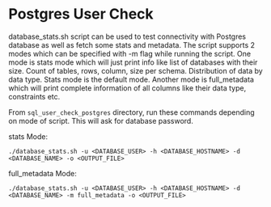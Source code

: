 # Postgres User Check

database_stats.sh script can be used to test connectivity with Postgres database as well as fetch some stats and metadata. 
The script supports 2 modes which can be specified with -m flag while running the script. One mode is stats mode which 
will just print info like list of databases with their size. Count of tables, rows, column, size per schema. 
Distribution of data by data type. Stats mode is the default mode. Another mode is full_metadata which will print 
complete information of all columns like their data type, constraints etc.

From `sql_user_check_postgres` directory, run these commands depending on mode of script. This will ask
for database password.

stats Mode:
```shell
./database_stats.sh -u <DATABASE_USER> -h <DATABASE_HOSTNAME> -d <DATABASE_NAME> -o <OUTPUT_FILE>
```

full_metadata Mode:
```shell
./database_stats.sh -u <DATABASE_USER> -h <DATABASE_HOSTNAME> -d <DATABASE_NAME> -m full_metadata -o <OUTPUT_FILE>
```
